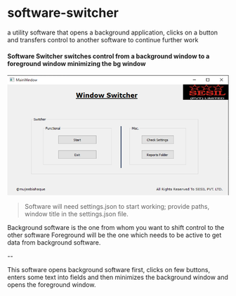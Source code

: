 # software-switcher

a utility software that opens a background application, clicks on a button and transfers control to another software to continue further work


#### Software Switcher switches control from a background window to a foreground window minimizing the bg window

![Software Interface](https://github.com/mujeebishaque/software-switcher/blob/master/snapshot.png)

>Software will need settings.json to start working; provide paths, window title in the settings.json file.

Background software is the one from whom you want to shift control to the other software
Foreground will be the one which needs to be active to get data from background software.

--

This software opens background software first, clicks on few buttons, enters some text into fields and then minimizes the background window and opens the foreground window.
